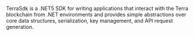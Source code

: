 TerraSdk is a .NET5 SDK for writing applications that interact with the Terra blockchain from .NET environments and provides simple abstractions over core data structures, serialization, key management, and API request generation.